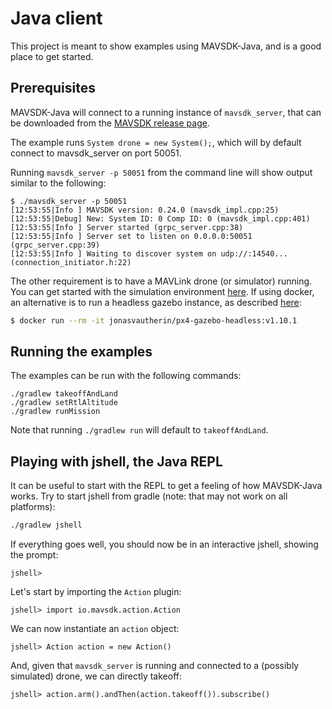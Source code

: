 # Java client

This project is meant to show examples using MAVSDK-Java, and is a good place to get started.

## Prerequisites

MAVSDK-Java will connect to a running instance of `mavsdk_server`, that can be downloaded from the [MAVSDK release page](https://github.com/mavlink/MAVSDK/releases).

The example runs `System drone = new System();`, which will by default connect to mavsdk_server on port 50051.

Running `mavsdk_server -p 50051` from the command line will show output similar to the following:

```
$ ./mavsdk_server -p 50051
[12:53:55|Info ] MAVSDK version: 0.24.0 (mavsdk_impl.cpp:25)
[12:53:55|Debug] New: System ID: 0 Comp ID: 0 (mavsdk_impl.cpp:401)
[12:53:55|Info ] Server started (grpc_server.cpp:38)
[12:53:55|Info ] Server set to listen on 0.0.0.0:50051 (grpc_server.cpp:39)
[12:53:55|Info ] Waiting to discover system on udp://:14540... (connection_initiator.h:22)
```

The other requirement is to have a MAVLink drone (or simulator) running. You can get started with the simulation environment [here](https://dev.px4.io/master/en/simulation/). If using docker, an alternative is to run a headless gazebo instance, as described [here](https://github.com/JonasVautherin/px4-gazebo-headless):

```sh
$ docker run --rm -it jonasvautherin/px4-gazebo-headless:v1.10.1
```

## Running the examples

The examples can be run with the following commands:

```shell
./gradlew takeoffAndLand
./gradlew setRtlAltitude
./gradlew runMission
```

Note that running `./gradlew run` will default to `takeoffAndLand`.

## Playing with jshell, the Java REPL

It can be useful to start with the REPL to get a feeling of how MAVSDK-Java works. Try to start jshell from gradle (note: that may not work on all platforms):

```sh
./gradlew jshell
```

If everything goes well, you should now be in an interactive jshell, showing the prompt:

```
jshell>
```

Let's start by importing the `Action` plugin:

```
jshell> import io.mavsdk.action.Action
```

We can now instantiate an `action` object:

```
jshell> Action action = new Action()
```

And, given that `mavsdk_server` is running and connected to a (possibly simulated) drone, we can directly takeoff:

```
jshell> action.arm().andThen(action.takeoff()).subscribe()
```
